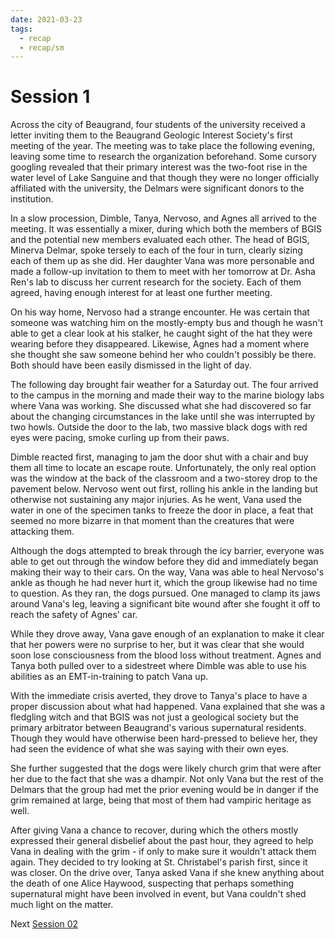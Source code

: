 ```yaml
---
date: 2021-03-23
tags:
  - recap
  - recap/sm
---
```

# Session 1

Across the city of Beaugrand, four students of the university received a letter inviting them to the Beaugrand Geologic Interest Society's first meeting of the year. The meeting was to take place the following evening, leaving some time to research the organization beforehand. Some cursory googling revealed that their primary interest was the two-foot rise in the water level of Lake Sanguine and that though they were no longer officially affiliated with the university, the Delmars were significant donors to the institution.

In a slow procession, Dimble, Tanya, Nervoso, and Agnes all arrived to the meeting. It was essentially a mixer, during which both the members of BGIS and the potential new members evaluated each other. The head of BGIS, Minerva Delmar, spoke tersely to each of the four in turn, clearly sizing each of them up as she did. Her daughter Vana was more personable and made a follow-up invitation to them to meet with her tomorrow at Dr. Asha Ren's lab to discuss her current research for the society. Each of them agreed, having enough interest for at least one further meeting.

On his way home, Nervoso had a strange encounter. He was certain that someone was watching him on the mostly-empty bus and though he wasn't able to get a clear look at his stalker, he caught sight of the hat they were wearing before they disappeared. Likewise, Agnes had a moment where she thought she saw someone behind her who couldn't possibly be there. Both should have been easily dismissed in the light of day.

The following day brought fair weather for a Saturday out. The four arrived to the campus in the morning and made their way to the marine biology labs where Vana was working. She discussed what she had discovered so far about the changing circumstances in the lake until she was interrupted by two howls. Outside the door to the lab, two massive black dogs with red eyes were pacing, smoke curling up from their paws.

Dimble reacted first, managing to jam the door shut with a chair and buy them all time to locate an escape route. Unfortunately, the only real option was the window at the back of the classroom and a two-storey drop to the pavement below. Nervoso went out first, rolling his ankle in the landing but otherwise not sustaining any major injuries. As he went, Vana used the water in one of the specimen tanks to freeze the door in place, a feat that seemed no more bizarre in that moment than the creatures that were attacking them.

Although the dogs attempted to break through the icy barrier, everyone was able to get out through the window before they did and immediately began making their way to their cars. On the way, Vana was able to heal Nervoso's ankle as though he had never hurt it, which the group likewise had no time to question. As they ran, the dogs pursued. One managed to clamp its jaws around Vana's leg, leaving a significant bite wound after she fought it off to reach the safety of Agnes' car.

While they drove away, Vana gave enough of an explanation to make it clear that her powers were no surprise to her, but it was clear that she would soon lose consciousness from the blood loss without treatment. Agnes and Tanya both pulled over to a sidestreet where Dimble was able to use his abilities as an EMT-in-training to patch Vana up.

With the immediate crisis averted, they drove to Tanya's place to have a proper discussion about what had happened. Vana explained that she was a fledgling witch and that BGIS was not just a geological society but the primary arbitrator between Beaugrand's various supernatural residents. Though they would have otherwise been hard-pressed to believe her, they had seen the evidence of what she was saying with their own eyes.

She further suggested that the dogs were likely church grim that were after her due to the fact that she was a dhampir. Not only Vana but the rest of the Delmars that the group had met the prior evening would be in danger if the grim remained at large, being that most of them had vampiric heritage as well.

After giving Vana a chance to recover, during which the others mostly expressed their general disbelief about the past hour, they agreed to help Vana in dealing with the grim - if only to make sure it wouldn't attack them again. They decided to try looking at St. Christabel's parish first, since it was closer. On the drive over, Tanya asked Vana if she knew anything about the death of one Alice Haywood, suspecting that perhaps something supernatural might have been involved in event, but Vana couldn't shed much light on the matter.

Next
[Session 02](Recaps/Sanguine%20Mysteries/Session%2002.md)